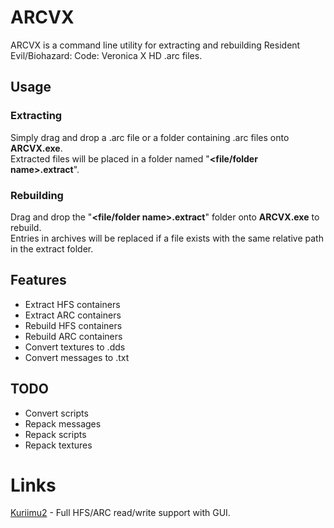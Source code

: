 ﻿# ARCVX

ARCVX is a command line utility for extracting and rebuilding Resident Evil/Biohazard: Code: Veronica X HD .arc files.

## Usage

### Extracting

Simply drag and drop a .arc file or a folder containing .arc files onto **ARCVX.exe**.<br>
Extracted files will be placed in a folder named "**\<file/folder name\>.extract**".

### Rebuilding

Drag and drop the "**\<file/folder name\>.extract**" folder onto **ARCVX.exe** to rebuild.<br>
Entries in archives will be replaced if a file exists with the same relative path in the extract folder.

## Features

- Extract HFS containers
- Extract ARC containers
- Rebuild HFS containers
- Rebuild ARC containers
- Convert textures to .dds
- Convert messages to .txt

## TODO

- Convert scripts
- Repack messages
- Repack scripts
- Repack textures

# Links

[Kuriimu2](https://github.com/FanTranslatorsInternational/Kuriimu2) - Full HFS/ARC read/write support with GUI.
